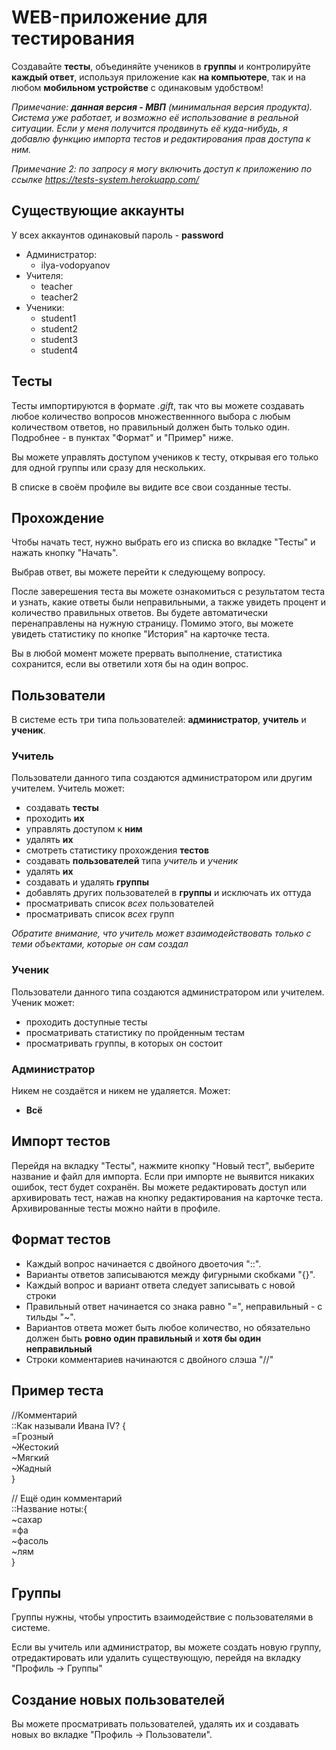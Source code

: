 # WEB-приложение для тестирования

Создавайте **тесты**, объединяйте учеников в **группы** и контролируйте **каждый ответ**, используя приложение как **на компьютере**, так и на любом **мобильном устройстве** с одинаковым удобством!  

*Примечание: **данная версия - МВП** (минимальная версия продукта). Система уже работает, и возможно её использование в реальной ситуации. Если у меня получится продвинуть её куда-нибудь, я добавлю функцию импорта тестов и редактирования прав доступа к ним.*  
  
*Примечание 2: по запросу я могу включить доступ к приложению по ссылке https://tests-system.herokuapp.com/*
  
## Существующие аккаунты  
У всех аккаунтов одинаковый пароль - **password**  
* Администратор:  
  * ilya-vodopyanov  
* Учителя: 
  * teacher  
  * teacher2  
* Ученики:  
  * student1  
  * student2  
  * student3  
  * student4  

## Тесты
Тесты импортируются в формате *.gift*, так что вы можете создавать любое количество вопросов множественнного выбора с любым количеством ответов, но правильный должен быть только один. Подробнее - в пунктах "Формат" и "Пример" ниже.

Вы можете управлять доступом учеников к тесту, открывая его только для одной группы или сразу для нескольких.

В списке в своём профиле вы видите все свои созданные тесты.

## Прохождение
Чтобы начать тест, нужно выбрать его из списка во вкладке "Тесты" и нажать кнопку "Начать".

Выбрав ответ, вы можете перейти к следующему вопросу. 

После заверешения теста вы можете ознакомиться с результатом теста и узнать, какие ответы были неправильными, а также увидеть процент и количество правильных ответов. Вы будете автоматически перенаправлены на нужную страницу. Помимо этого, вы можете увидеть статистику по кнопке "История" на карточке теста.

Вы в любой момент можете прервать выполнение, статистика сохранится, если вы ответили хотя бы на один вопрос.

## Пользователи
В системе есть три типа пользователей: **администратор**, **учитель** и **ученик**.

### Учитель

Пользователи данного типа создаются администратором или другим учителем. Учитель может:
  * создавать **тесты**
  * проходить **их**
  * управлять доступом к **ним**
  * удалять **их**
  * смотреть статистику прохождения **тестов**
  * создавать **пользователей** типа *учитель* и *ученик*
  * удалять **их**
  * создавать и удалять **группы**
  * добавлять других пользователей в **группы** и исключать их оттуда
  * просматривать список *всех* пользователей
  * просматривать список *всех* групп
  
 *Обратите внимание, что учитель может взаимодействовать только с теми объектами, которые он сам создал*


### Ученик

Пользователи данного типа создаются администратором или учителем. Ученик может:
  * проходить доступные тесты
  * просматривать статистику по пройденным тестам
  * просматривать группы, в которых он состоит
  
### Администратор

Никем не создаётся и никем не удаляется. Может:
  * **Всё**
  
## Импорт тестов
Перейдя на вкладку "Тесты", нажмите кнопку "Новый тест", выберите название и файл для импорта. Если при импорте не выявится никаких ошибок, тест будет сохранён. Вы можете редактировать доступ или архивировать тест, нажав на кнопку редактирования на карточке теста. Архивированные тесты можно найти в профиле.
  
## Формат тестов
* Каждый вопрос начинается с двойного двоеточия "::". 
* Варианты ответов записываются между фигурными скобками "{}". 
* Каждый вопрос и вариант ответа следует записывать с новой строки
* Правильный ответ начинается со знака равно "=", неправильный - с тильды "~". 
* Вариантов ответа может быть любое количество, но обязательно должен быть **ровно один правильный** и **хотя бы один неправильный**
* Строки комментариев начинаются с двойного слэша "//" 

## Пример теста

//Комментарий  
::Как называли Ивана IV? {  
    =Грозный  
    ~Жестокий  
    ~Мягкий  
    ~Жадный  
}  
  
// Ещё один комментарий  
::Название ноты:{  
    ~сахар  
    =фа  
    ~фасоль  
    ~лям  
}  

## Группы
Группы нужны, чтобы упростить взаимодействие с пользователями в системе.

Если вы учитель или администратор, вы можете создать новую группу, отредактировать или удалить существующую, перейдя на вкладку "Профиль -> Группы"

## Создание новых пользователей
Вы можете просматривать пользователей, удалять их и создавать новых во вкладке "Профиль -> Пользователи".
